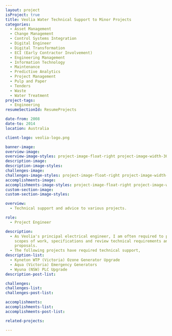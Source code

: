 ```yaml
---
layout: project
isProject: true
title: Veolia Water Technical Support to Minor Projects
categories:
  - Asset Management
  - Change Management
  - Control Systems Integration
  - Digital Engineer
  - Digital Transformation
  - ECI (Early Contractor Involvement)
  - Engineering Management
  - Information Technology
  - Maintenance
  - Predictive Analytics
  - Project Management
  - Pulp and Paper
  - Tenders
  - Waste
  - Water Treatment
project-tags:
  - Engineering
resumeSectionId: ResumeProjects

date-from: 2008
date-to: 2014
location: Australia

client-logo: veolia-logo.png

banner-image:
overview-image:
overview-image-styles: project-image-float-right project-image-width-30
description-image:
description-image-styles:
challenges-image:
challenges-image-styles: project-image-float-right project-image-width-40
accomplishments-image:
accomplishments-image-styles: project-image-float-right project-image-width-40
custom-section-image:
custom-section-image-styles:

overview:
  - Technical support and advice to various projects.

role:
  - Project Engineer

description:
  - As Veolia's principal electrical engineer, I am often required to prepare
    scopes of work, specifications and review technical requirements and
    proposals.
  - The following projects have required technical support,
description-list:
  - Kyneton WTP (Victoria) Ozone Generator Upgrade
  - Aqua (Victoria) Emergency Generators
  - Wyuna (NSW) PLC Upgrade
description-post-list:

challenges:
challenges-list:    
challenges-post-list:    

accomplishments:
accomplishments-list:    
accomplishments-post-list:    

related-projects:

---
```

